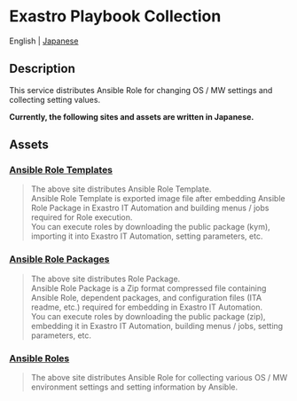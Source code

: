 # Exastro Playbook Collection

English | [Japanese](README.ja.md)  

## Description

This service distributes Ansible Role for changing OS / MW settings and collecting setting values.  

**Currently, the following sites and assets are written in Japanese.**  

## Assets

### <a href="ansible_role_templates/README.md">Ansible Role Templates</a>

> The above site distributes Ansible Role Template.  
> Ansible Role Template is exported image file after embedding Ansible Role Package in Exastro IT Automation and building menus / jobs required for Role execution.  
> You can execute roles by downloading the public package (kym), importing it into Exastro IT Automation, setting parameters, etc.

### <a href="ansible_role_packages/README.md">Ansible Role Packages</a>

> The above site distributes Role Package.  
> Ansible Role Package is a Zip format compressed file containing Ansible Role, dependent packages, and configuration files (ITA readme, etc.) required for embedding in Exastro IT Automation.  
> You can execute roles by downloading the public package (zip), embedding it in Exastro IT Automation, building menus / jobs, setting parameters, etc.  

### <a href="ansible_roles/README.md">Ansible Roles</a>

> The above site distributes Ansible Role for collecting various OS / MW environment settings and setting information by Ansible.  


